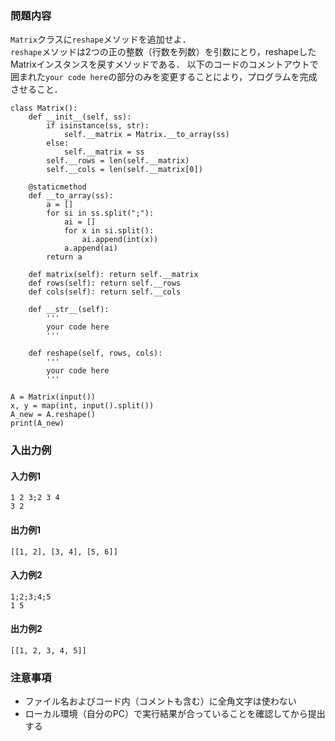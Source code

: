 ### 問題内容
`Matrix`クラスに`reshape`メソッドを追加せよ．  
`reshape`メソッドは2つの正の整数（行数を列数）を引数にとり，reshapeしたMatrixインスタンスを戻すメソッドである．
以下のコードのコメントアウトで囲まれた`your code here`の部分のみを変更することにより，プログラムを完成させること．

```
class Matrix():
    def __init__(self, ss):
        if isinstance(ss, str):
            self.__matrix = Matrix.__to_array(ss)
        else:
            self.__matrix = ss
        self.__rows = len(self.__matrix)
        self.__cols = len(self.__matrix[0])
 
    @staticmethod
    def __to_array(ss):
        a = []
        for si in ss.split(";"):
            ai = []
            for x in si.split():
                ai.append(int(x))
            a.append(ai)
        return a
   
    def matrix(self): return self.__matrix
    def rows(self): return self.__rows
    def cols(self): return self.__cols
    
    def __str__(self):
        '''
        your code here
        '''

    def reshape(self, rows, cols):
        '''
        your code here
        '''

A = Matrix(input())
x, y = map(int, input().split())
A_new = A.reshape()
print(A_new)
```

### 入出力例
#### 入力例1
```
1 2 3;2 3 4
3 2
```

#### 出力例1
```
[[1, 2], [3, 4], [5, 6]]
```

#### 入力例2
```
1;2;3;4;5
1 5
```

#### 出力例2
```
[[1, 2, 3, 4, 5]]
```



### 注意事項

- ファイル名およびコード内（コメントも含む）に全角文字は使わない  
- ローカル環境（自分のPC）で実行結果が合っていることを確認してから提出する
